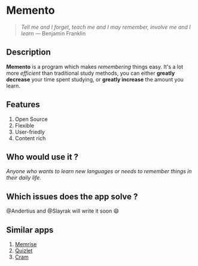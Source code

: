 # Memento
>*Tell me and I forget, teach me and I may remember,
>involve me and I learn* — Benjamin Franklin

## Description
**Memento** is a program which makes *remembering* things easy. It's a lot more *efficient* than traditional study methods, you can either **greatly decrease** your time spent studying, or **greatly increase** the amount you learn.

## Features
1. Open Source
2. Flexible
3. User-friedly
4. Content rich

## Who would use it ?
*Anyone who wants to learn new languages or needs to remember things in their daily life.*

## Which issues does the app solve ?
@Andertius and @Slayrak will write it soon :smile:

## Similar apps
1. [Memrise](https://www.memrise.com/)
2. [Quizlet](https://quizlet.com/en-gb)
3. [Cram](https://www.cram.com/)
